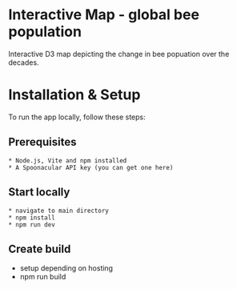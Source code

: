 # Interactive Map - global bee population

Interactive D3 map depicting the change in bee popuation over the decades.

# Installation & Setup

To run the app locally, follow these steps:

## Prerequisites
    * Node.js, Vite and npm installed
    * A Spoonacular API key (you can get one here)

## Start locally
    * navigate to main directory
    * npm install
    * npm run dev

## Create build
   * setup depending on hosting
   * npm run build
